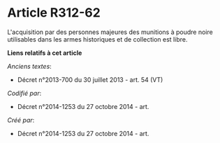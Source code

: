 # Article R312-62

L'acquisition par des personnes majeures des munitions à poudre noire utilisables dans les armes historiques et de collection
est libre.

**Liens relatifs à cet article**

_Anciens textes_:

  - Décret n°2013-700 du 30 juillet 2013 - art. 54 (VT)

_Codifié par_:

  - Décret n°2014-1253 du 27 octobre 2014 - art.

_Créé par_:

  - Décret n°2014-1253 du 27 octobre 2014 - art.
